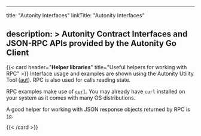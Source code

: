 
---
title: "Autonity Interfaces"
linkTitle: "Autonity Interfaces"

description: >
  Autonity Contract Interfaces and JSON-RPC APIs provided by the Autonity Go Client
---

{{< card header="**Helper libraries**" title="Useful helpers for working with RPC" >}}
Interface usage and examples are shown using the Autonity Utility Tool ([aut](/account-holders/setup-aut/)). RPC is also used for calls reading state.

RPC examples make use of [`curl`](https://curl.haxx.se/download.html). You may already have `curl` installed on your system as it comes with many OS distributions.

A good helper for working with JSON response objects returned by RPC is [`jq`](https://stedolan.github.io/jq/download/).

{{< /card >}}
